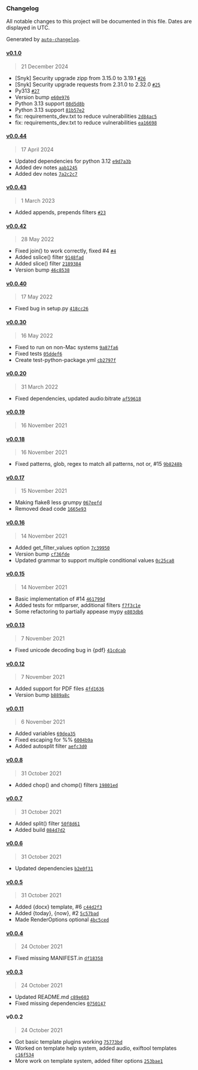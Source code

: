 ### Changelog

All notable changes to this project will be documented in this file. Dates are displayed in UTC.

Generated by [`auto-changelog`](https://github.com/CookPete/auto-changelog).

#### [v0.1.0](https://github.com/RhetTbull/autofile/compare/v0.0.44...v0.1.0)

> 21 December 2024

- [Snyk] Security upgrade zipp from 3.15.0 to 3.19.1 [`#26`](https://github.com/RhetTbull/autofile/pull/26)
- [Snyk] Security upgrade requests from 2.31.0 to 2.32.0 [`#25`](https://github.com/RhetTbull/autofile/pull/25)
- Py313 [`#27`](https://github.com/RhetTbull/autofile/pull/27)
- Version bump [`e60e976`](https://github.com/RhetTbull/autofile/commit/e60e976c39f7d2838c0a3cff2fc56f8e771d3eab)
- Python 3.13 support [`08d5d8b`](https://github.com/RhetTbull/autofile/commit/08d5d8b0ab41f4b00990564137fc65ea81bf330a)
- Python 3.13 support [`81b57e2`](https://github.com/RhetTbull/autofile/commit/81b57e20fad41d86359a0c18befe142f1b81d50c)
- fix: requirements_dev.txt to reduce vulnerabilities [`2d84ac5`](https://github.com/RhetTbull/autofile/commit/2d84ac5f84ab1edacf9c61d943ad64f0b53890c0)
- fix: requirements_dev.txt to reduce vulnerabilities [`ea16698`](https://github.com/RhetTbull/autofile/commit/ea16698367eaf71a348288b07a301033ee2b51e1)

#### [v0.0.44](https://github.com/RhetTbull/autofile/compare/v0.0.43...v0.0.44)

> 17 April 2024

- Updated dependencies for python 3.12 [`e9d7a3b`](https://github.com/RhetTbull/autofile/commit/e9d7a3be92c407303455f565a239dfe93caa2125)
- Added dev notes [`aab1245`](https://github.com/RhetTbull/autofile/commit/aab12450eb63781b395178da9c989273b5f0f5d5)
- Added dev notes [`7a2c2c7`](https://github.com/RhetTbull/autofile/commit/7a2c2c7d1590f9c4553ed65db3ac31ecc36a4ff4)

#### [v0.0.43](https://github.com/RhetTbull/autofile/compare/v0.0.42...v0.0.43)

> 1 March 2023

- Added appends, prepends filters [`#23`](https://github.com/RhetTbull/autofile/pull/23)

#### [v0.0.42](https://github.com/RhetTbull/autofile/compare/v0.0.40...v0.0.42)

> 28 May 2022

- Fixed join() to work correctly, fixed #4 [`#4`](https://github.com/RhetTbull/autofile/issues/4)
- Added sslice() filter [`9148fad`](https://github.com/RhetTbull/autofile/commit/9148fad72a8893dcf231f8265f484b82a090d275)
- Added slice() filter [`2189384`](https://github.com/RhetTbull/autofile/commit/21893847d031464e83dad5e14a390b887aafa9a1)
- Version bump [`46c8538`](https://github.com/RhetTbull/autofile/commit/46c85387c2bee92e4beeb50bdb084f57d74bee87)

#### [v0.0.40](https://github.com/RhetTbull/autofile/compare/v0.0.30...v0.0.40)

> 17 May 2022

- Fixed bug in setup.py [`418cc26`](https://github.com/RhetTbull/autofile/commit/418cc26e477267e28573e47e4098e8d22b4ca295)

#### [v0.0.30](https://github.com/RhetTbull/autofile/compare/v0.0.20...v0.0.30)

> 16 May 2022

- Fixed to run on non-Mac systems [`9a87fa6`](https://github.com/RhetTbull/autofile/commit/9a87fa6c011f8c024bca26d3586c51c9528f9490)
- Fixed tests [`05ddef6`](https://github.com/RhetTbull/autofile/commit/05ddef67822e19ea99d0896033b00b4eefdd2c7c)
- Create test-python-package.yml [`cb2797f`](https://github.com/RhetTbull/autofile/commit/cb2797ff95f38539a629d810c4352fed4eb0b370)

#### [v0.0.20](https://github.com/RhetTbull/autofile/compare/v0.0.19...v0.0.20)

> 31 March 2022

- Fixed dependencies, updated audio:bitrate [`af59618`](https://github.com/RhetTbull/autofile/commit/af59618e1f3c19779b2acfeaf2a9bc2ef9682621)

#### [v0.0.19](https://github.com/RhetTbull/autofile/compare/v0.0.18...v0.0.19)

> 16 November 2021

#### [v0.0.18](https://github.com/RhetTbull/autofile/compare/v0.0.17...v0.0.18)

> 16 November 2021

- Fixed patterns, glob, regex to match all patterns, not or, #15 [`9b8248b`](https://github.com/RhetTbull/autofile/commit/9b8248bc0d6363c5f1ed898f67d70caf56e6b21c)

#### [v0.0.17](https://github.com/RhetTbull/autofile/compare/v0.0.16...v0.0.17)

> 15 November 2021

- Making flake8 less grumpy [`067eefd`](https://github.com/RhetTbull/autofile/commit/067eefd0dd2a1400ab6b4c7257d2acd190193443)
- Removed dead code [`1665e93`](https://github.com/RhetTbull/autofile/commit/1665e930d6a5bb18f93502a865ac576114f470ed)

#### [v0.0.16](https://github.com/RhetTbull/autofile/compare/v0.0.15...v0.0.16)

> 14 November 2021

- Added get_filter_values option [`7c39950`](https://github.com/RhetTbull/autofile/commit/7c3995022524d46c11d33616b493784a1637325b)
- Version bump [`cf36fde`](https://github.com/RhetTbull/autofile/commit/cf36fde4c546a40676c5011af585df488eb24432)
- Updated grammar to support multiple conditional values [`0c25ca8`](https://github.com/RhetTbull/autofile/commit/0c25ca835469b3a2b7804beaf8d6d5aa77369ca8)

#### [v0.0.15](https://github.com/RhetTbull/autofile/compare/v0.0.13...v0.0.15)

> 14 November 2021

- Basic implementation of #14 [`461799d`](https://github.com/RhetTbull/autofile/commit/461799da574b8e7a8cdcb86d22b2b2625143d3df)
- Added tests for mtlparser, additional filters [`f7f3c1e`](https://github.com/RhetTbull/autofile/commit/f7f3c1e61012809e0b6b037fa8d584616218628e)
- Some refactoring to partially appease mypy [`e803db6`](https://github.com/RhetTbull/autofile/commit/e803db67bdd638e571a24f1c3d29e38e8ccfe99f)

#### [v0.0.13](https://github.com/RhetTbull/autofile/compare/v0.0.12...v0.0.13)

> 7 November 2021

- Fixed unicode decoding bug in {pdf} [`41cdcab`](https://github.com/RhetTbull/autofile/commit/41cdcab9c2566851a619ac0435c5c4c1b430c45b)

#### [v0.0.12](https://github.com/RhetTbull/autofile/compare/v0.0.11...v0.0.12)

> 7 November 2021

- Added support for PDF files [`4fd1636`](https://github.com/RhetTbull/autofile/commit/4fd16366aa73bc0b5948ad8db71ec94a101061bb)
- Version bump [`b889a8c`](https://github.com/RhetTbull/autofile/commit/b889a8ca0ad8e49506697cdaa896309c365378c1)

#### [v0.0.11](https://github.com/RhetTbull/autofile/compare/v0.0.8...v0.0.11)

> 6 November 2021

- Added variables [`69dea35`](https://github.com/RhetTbull/autofile/commit/69dea35d9f2b169d2901e853b3da5f20fe9ef8d4)
- Fixed escaping for %% [`6004b9a`](https://github.com/RhetTbull/autofile/commit/6004b9ada53aa3cc7d3df1d9dcd5b682a462907b)
- Added autosplit filter [`aefc3d0`](https://github.com/RhetTbull/autofile/commit/aefc3d033b6abfe0dcb5021ae4e58ebe4673873c)

#### [v0.0.8](https://github.com/RhetTbull/autofile/compare/v0.0.7...v0.0.8)

> 31 October 2021

- Added chop() and chomp() filters [`19801ed`](https://github.com/RhetTbull/autofile/commit/19801ed3a959d3dcf54a4d6d72c875ce277d7853)

#### [v0.0.7](https://github.com/RhetTbull/autofile/compare/v0.0.6...v0.0.7)

> 31 October 2021

- Added split() filter [`50f8d61`](https://github.com/RhetTbull/autofile/commit/50f8d61a937e0e636b42b70f34ec4fdae1e3c879)
- Added build [`084d7d2`](https://github.com/RhetTbull/autofile/commit/084d7d217079080d9b61cd194d8b4014cc3648db)

#### [v0.0.6](https://github.com/RhetTbull/autofile/compare/v0.0.5...v0.0.6)

> 31 October 2021

- Updated dependencies [`b2e0f31`](https://github.com/RhetTbull/autofile/commit/b2e0f31580559febd13290115bb099ef956defde)

#### [v0.0.5](https://github.com/RhetTbull/autofile/compare/v0.0.4...v0.0.5)

> 31 October 2021

- Added {docx} template, #6 [`c44d2f3`](https://github.com/RhetTbull/autofile/commit/c44d2f37d02faedada84af9e72a15d12573502be)
- Added {today}, {now}, #2 [`5c57bad`](https://github.com/RhetTbull/autofile/commit/5c57bad3ee3ff0cfe3a525fc49b778e59a57d256)
- Made RenderOptions optional [`4bc5ced`](https://github.com/RhetTbull/autofile/commit/4bc5ced64518ccc2e5d4219a8d47da12f8ad001a)

#### [v0.0.4](https://github.com/RhetTbull/autofile/compare/v0.0.3...v0.0.4)

> 24 October 2021

- Fixed missing MANIFEST.in [`df18358`](https://github.com/RhetTbull/autofile/commit/df1835880261e1559947b0b53918fa7efd18fe86)

#### [v0.0.3](https://github.com/RhetTbull/autofile/compare/v0.0.2...v0.0.3)

> 24 October 2021

- Updated README.md [`c89e603`](https://github.com/RhetTbull/autofile/commit/c89e60393d4a670a5556df0e6b79847cafdcc7e8)
- Fixed missing dependencies [`0750147`](https://github.com/RhetTbull/autofile/commit/075014777c0b6e5fa03cd542f812217692fa4462)

#### v0.0.2

> 24 October 2021

- Got basic template plugins working [`75773bd`](https://github.com/RhetTbull/autofile/commit/75773bd8bcd0b95074b5e9cabdec12c0388fe61c)
- Worked on template help system, added audio, exiftool templates [`c16f534`](https://github.com/RhetTbull/autofile/commit/c16f534342355190644cfffc2417bb7b97fb450e)
- More work on template system, added filter options [`253bae1`](https://github.com/RhetTbull/autofile/commit/253bae134999bfa7a03a83543b22a00ee5193a0b)
